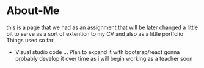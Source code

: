 # About-Me
this is a page that we had as an assignment that will be later changed a little bit to serve as a sort of extention to my CV and also as a little portfolio
Things used so far
- Visual studio code
  ...
Plan to expand it with bootsrap/react gonna probably develop it over time as i will begin working as a teacher soon

